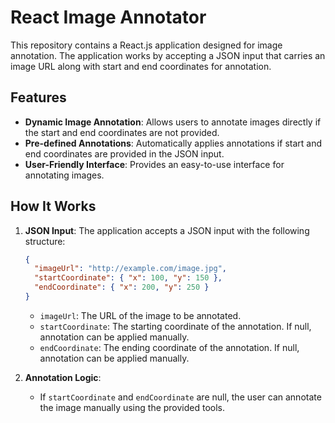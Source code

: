 # React Image Annotator

This repository contains a React.js application designed for image annotation. The application works by accepting a JSON input that carries an image URL along with start and end coordinates for annotation.

## Features

- **Dynamic Image Annotation**: Allows users to annotate images directly if the start and end coordinates are not provided.
- **Pre-defined Annotations**: Automatically applies annotations if start and end coordinates are provided in the JSON input.
- **User-Friendly Interface**: Provides an easy-to-use interface for annotating images.

## How It Works

1. **JSON Input**: The application accepts a JSON input with the following structure:
    ```json
    {
      "imageUrl": "http://example.com/image.jpg",
      "startCoordinate": { "x": 100, "y": 150 },
      "endCoordinate": { "x": 200, "y": 250 }
    }
    ```
    - `imageUrl`: The URL of the image to be annotated.
    - `startCoordinate`: The starting coordinate of the annotation. If null, annotation can be applied manually.
    - `endCoordinate`: The ending coordinate of the annotation. If null, annotation can be applied manually.

2. **Annotation Logic**:
    - If `startCoordinate` and `endCoordinate` are null, the user can annotate the image manually using the provided tools.
   